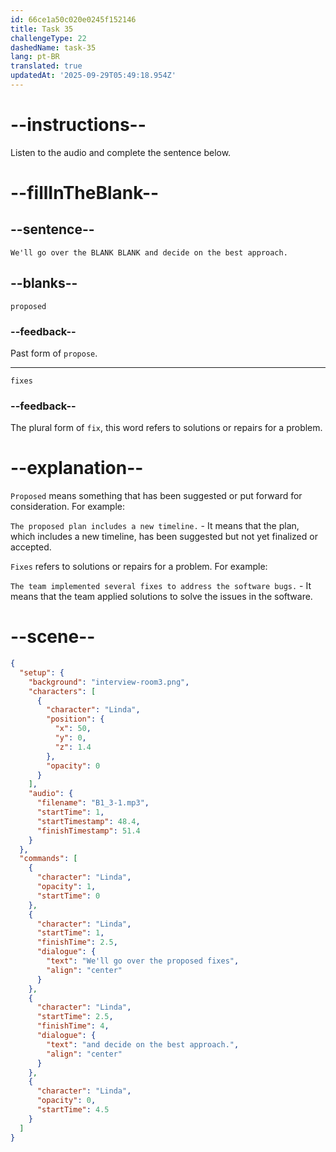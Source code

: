 ```yaml
---
id: 66ce1a50c020e0245f152146
title: Task 35
challengeType: 22
dashedName: task-35
lang: pt-BR
translated: true
updatedAt: '2025-09-29T05:49:18.954Z'
---
```

<!-- (Audio) Linda: We'll go over the proposed fixes and decide on the best approach. -->

# --instructions--

Listen to the audio and complete the sentence below.

# --fillInTheBlank--

## --sentence--

`We'll go over the BLANK BLANK and decide on the best approach.`

## --blanks--

`proposed`

### --feedback--

Past form of `propose`.

---

`fixes`

### --feedback--

The plural form of `fix`, this word refers to solutions or repairs for a problem. 

# --explanation--

`Proposed` means something that has been suggested or put forward for consideration. For example:

 `The proposed plan includes a new timeline.` - It means that the plan, which includes a new timeline, has been suggested but not yet finalized or accepted.

`Fixes` refers to solutions or repairs for a problem. For example:

 `The team implemented several fixes to address the software bugs.` - It means that the team applied solutions to solve the issues in the software.

# --scene--

```json
{
  "setup": {
    "background": "interview-room3.png",
    "characters": [
      {
        "character": "Linda",
        "position": {
          "x": 50,
          "y": 0,
          "z": 1.4
        },
        "opacity": 0
      }
    ],
    "audio": {
      "filename": "B1_3-1.mp3",
      "startTime": 1,
      "startTimestamp": 48.4,
      "finishTimestamp": 51.4
    }
  },
  "commands": [
    {
      "character": "Linda",
      "opacity": 1,
      "startTime": 0
    },
    {
      "character": "Linda",
      "startTime": 1,
      "finishTime": 2.5,
      "dialogue": {
        "text": "We'll go over the proposed fixes",
        "align": "center"
      }
    },
    {
      "character": "Linda",
      "startTime": 2.5,
      "finishTime": 4,
      "dialogue": {
        "text": "and decide on the best approach.",
        "align": "center"
      }
    },
    {
      "character": "Linda",
      "opacity": 0,
      "startTime": 4.5
    }
  ]
}
```
